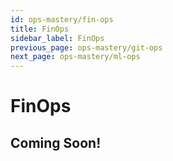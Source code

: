```yaml
---
id: ops-mastery/fin-ops
title: FinOps
sidebar_label: FinOps
previous_page: ops-mastery/git-ops
next_page: ops-mastery/ml-ops
---
```


# FinOps

## Coming Soon!
